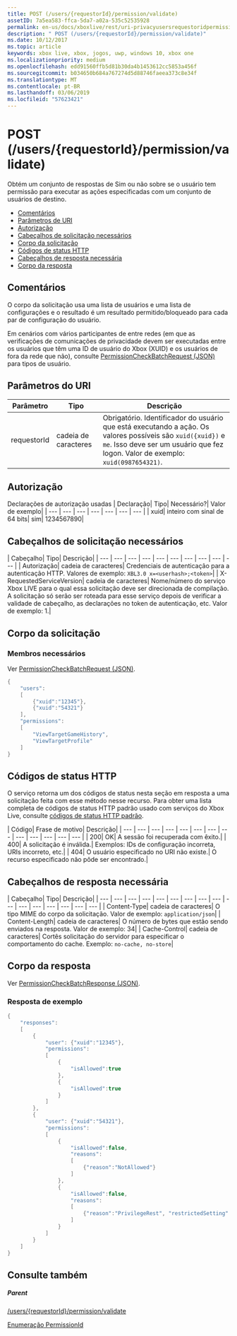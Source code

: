 ```yaml
---
title: POST (/users/{requestorId}/permission/validate)
assetID: 7a5ea583-ffca-5da7-a02a-535c52535928
permalink: en-us/docs/xboxlive/rest/uri-privacyusersrequestoridpermissionvalidatepost.html
description: " POST (/users/{requestorId}/permission/validate)"
ms.date: 10/12/2017
ms.topic: article
keywords: xbox live, xbox, jogos, uwp, windows 10, xbox one
ms.localizationpriority: medium
ms.openlocfilehash: edd91560ffb5d81b30da4b1453612cc5853a456f
ms.sourcegitcommit: b034650b684a767274d5d88746faeea373c8e34f
ms.translationtype: MT
ms.contentlocale: pt-BR
ms.lasthandoff: 03/06/2019
ms.locfileid: "57623421"
---
```

# <a name="post-usersrequestoridpermissionvalidate"></a>POST (/users/{requestorId}/permission/validate)
Obtém um conjunto de respostas de Sim ou não sobre se o usuário tem permissão para executar as ações especificadas com um conjunto de usuários de destino.

  * [Comentários](#ID4EQ)
  * [Parâmetros de URI](#ID4ECB)
  * [Autorização](#ID4ENB)
  * [Cabeçalhos de solicitação necessários](#ID4ESC)
  * [Corpo da solicitação](#ID4E4D)
  * [Códigos de status HTTP](#ID4ETE)
  * [Cabeçalhos de resposta necessária](#ID4EIG)
  * [Corpo da resposta](#ID4E5H)

<a id="ID4EQ"></a>


## <a name="remarks"></a>Comentários

O corpo da solicitação usa uma lista de usuários e uma lista de configurações e o resultado é um resultado permitido/bloqueado para cada par de configuração do usuário.

Em cenários com vários participantes de entre redes (em que as verificações de comunicações de privacidade devem ser executadas entre os usuários que têm uma ID de usuário do Xbox (XUID) e os usuários de fora da rede que não), consulte [PermissionCheckBatchRequest (JSON)](../../json/json-permissioncheckbatchrequest.md) para tipos de usuário.

<a id="ID4ECB"></a>


## <a name="uri-parameters"></a>Parâmetros do URI

| Parâmetro| Tipo| Descrição|
| --- | --- | --- |
| requestorId| cadeia de caracteres| Obrigatório. Identificador do usuário que está executando a ação. Os valores possíveis são <code>xuid({xuid})</code> e <code>me</code>. Isso deve ser um usuário que fez logon. Valor de exemplo: <code>xuid(0987654321)</code>.|

<a id="ID4ENB"></a>


## <a name="authorization"></a>Autorização

Declarações de autorização usadas | Declaração| Tipo| Necessário?| Valor de exemplo|
| --- | --- | --- | --- | --- | --- | --- |
| xuid| inteiro com sinal de 64 bits| sim| 1234567890|

<a id="ID4ESC"></a>


## <a name="required-request-headers"></a>Cabeçalhos de solicitação necessários

| Cabeçalho| Tipo| Descrição|
| --- | --- | --- | --- | --- | --- | --- | --- | --- | --- |
| Autorização| cadeia de caracteres| Credenciais de autenticação para a autenticação HTTP. Valores de exemplo: <code>XBL3.0 x=&lt;userhash>;&lt;token></code>|
| X-RequestedServiceVersion| cadeia de caracteres| Nome/número do serviço Xbox LIVE para o qual essa solicitação deve ser direcionada de compilação. A solicitação só serão ser roteada para esse serviço depois de verificar a validade de cabeçalho, as declarações no token de autenticação, etc. Valor de exemplo: 1.|

<a id="ID4E4D"></a>


## <a name="request-body"></a>Corpo da solicitação

<a id="ID4EDE"></a>


### <a name="required-members"></a>Membros necessários

Ver [PermissionCheckBatchRequest (JSON)](../../json/json-permissioncheckbatchrequest.md).


```cpp
{
    "users":
    [
        {"xuid":"12345"},
        {"xuid":"54321"}
    ],
    "permissions":
    [
        "ViewTargetGameHistory",
        "ViewTargetProfile"
    ]
}

```


<a id="ID4ETE"></a>


## <a name="http-status-codes"></a>Códigos de status HTTP

O serviço retorna um dos códigos de status nesta seção em resposta a uma solicitação feita com esse método nesse recurso. Para obter uma lista completa de códigos de status HTTP padrão usado com serviços do Xbox Live, consulte [códigos de status HTTP padrão](../../additional/httpstatuscodes.md).

| Código| Frase de motivo| Descrição|
| --- | --- | --- | --- | --- | --- | --- | --- | --- | --- | --- | --- | --- |
| 200| OK| A sessão foi recuperada com êxito.|
| 400| A solicitação é inválida.| Exemplos: IDs de configuração incorreta, URIs incorreto, etc.|
| 404| O usuário especificado no URI não existe.| O recurso especificado não pôde ser encontrado.|

<a id="ID4EIG"></a>


## <a name="required-response-headers"></a>Cabeçalhos de resposta necessária

| Cabeçalho| Tipo| Descrição|
| --- | --- | --- | --- | --- | --- | --- | --- | --- | --- | --- | --- | --- | --- | --- | --- |
| Content-Type| cadeia de caracteres| O tipo MIME do corpo da solicitação. Valor de exemplo: <code>application/json</code>|
| Content-Length| cadeia de caracteres| O número de bytes que estão sendo enviados na resposta. Valor de exemplo: 34|
| Cache-Control| cadeia de caracteres| Cortês solicitação do servidor para especificar o comportamento do cache. Exemplo: <code>no-cache, no-store</code>|

<a id="ID4E5H"></a>


## <a name="response-body"></a>Corpo da resposta

Ver [PermissionCheckBatchResponse (JSON)](../../json/json-permissioncheckbatchresponse.md).

<a id="ID4ELAAC"></a>


### <a name="sample-response"></a>Resposta de exemplo


```cpp
{
    "responses":
    [
        {
            "user": {"xuid":"12345"},
            "permissions":
            [
                {
                    "isAllowed":true
                },
                {
                    "isAllowed":true
                }
            ]
        },
        {
            "user": {"xuid":"54321"},
            "permissions":
            [
                {
                    "isAllowed":false,
                    "reasons":
                    [
                        {"reason":"NotAllowed"}
                    ]
                },
                {
                    "isAllowed":false,
                    "reasons":
                    [
                        {"reason":"PrivilegeRest", "restrictedSetting":"AllowProfileViewing"}
                    ]
                }
            ]
        }
    ]
}

```


<a id="ID4EVAAC"></a>


## <a name="see-also"></a>Consulte também

<a id="ID4EXAAC"></a>


##### <a name="parent"></a>Parent

[/users/{requestorId}/permission/validate](uri-privacyusersrequestoridpermissionvalidate.md)

 [Enumeração PermissionId](../../enums/privacy-enum-permissionid.md)
